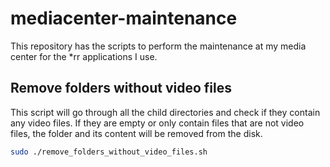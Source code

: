 # mediacenter-maintenance

This repository has the scripts to perform the maintenance at my media center for the *rr applications I use.

## Remove folders without video files

This script will go through all the child directories and check if they contain any video files. If they are empty or only contain files that are not video files, the folder and its content will be removed from the disk.


```bash
sudo ./remove_folders_without_video_files.sh
```